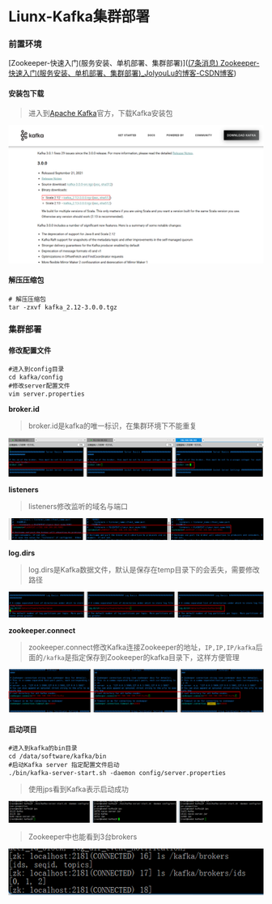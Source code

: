 # Liunx-Kafka集群部署

### 前置环境

[Zookeeper-快速入门(服务安装、单机部署、集群部署)]([(7条消息) Zookeeper-快速入门(服务安装、单机部署、集群部署)_JolyouLu的博客-CSDN博客](https://blog.csdn.net/weixin_44642403/article/details/115985332))

#### 安装包下载

> 进入到[Apache Kafka](https://kafka.apache.org/)官方，下载Kafka安装包

![image-20220702161749683](./images/image-20220702161749683.png)

#### 解压压缩包

~~~shell
# 解压压缩包
tar -zxvf kafka_2.12-3.0.0.tgz
~~~

### 集群部署

#### 修改配置文件

~~~shell
#进入到config目录
cd kafka/config
#修改server配置文件
vim server.properties
~~~

**broker.id**

> broker.id是kafka的唯一标识，在集群环境下不能重复

![image-20220702164527040](./images/image-20220702164527040.png)

**listeners**

> listeners修改监听的域名与端口

![image-20220702223320380](./images/image-20220702223320380.png)

**log.dirs**

> log.dirs是Kafka数据文件，默认是保存在temp目录下的会丢失，需要修改路径

![image-20220702164651330](./images/image-20220702164651330.png)

**zookeeper.connect**

> zookeeper.connect修改Kafka连接Zookeeper的地址，`IP,IP,IP/kafka`后面的`/kafka`是指定保存到Zookeeper的kafka目录下，这样方便管理

![image-20220702164823203](./images/image-20220702164823203.png)

#### 启动项目

~~~shell
#进入到kafka的bin目录
cd /data/software/kafka/bin
#启动Kafka server 指定配置文件启动
./bin/kafka-server-start.sh -daemon config/server.properties
~~~

> 使用jps看到Kafka表示启动成功

![image-20220702164922548](./images/image-20220702164922548.png)

> Zookeeper中也能看到3台brokers

![image-20220702165117807](./images/image-20220702165117807.png)
